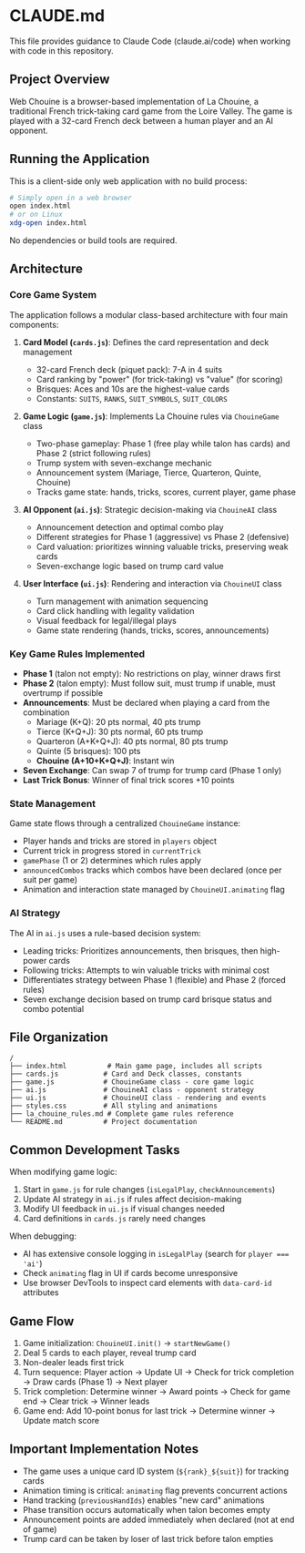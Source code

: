 # CLAUDE.md

This file provides guidance to Claude Code (claude.ai/code) when working with code in this repository.

## Project Overview

Web Chouine is a browser-based implementation of La Chouine, a traditional French trick-taking card game from the Loire Valley. The game is played with a 32-card French deck between a human player and an AI opponent.

## Running the Application

This is a client-side only web application with no build process:

```bash
# Simply open in a web browser
open index.html
# or on Linux
xdg-open index.html
```

No dependencies or build tools are required.

## Architecture

### Core Game System

The application follows a modular class-based architecture with four main components:

1. **Card Model (`cards.js`)**: Defines the card representation and deck management
   - 32-card French deck (piquet pack): 7-A in 4 suits
   - Card ranking by "power" (for trick-taking) vs "value" (for scoring)
   - Brisques: Aces and 10s are the highest-value cards
   - Constants: `SUITS`, `RANKS`, `SUIT_SYMBOLS`, `SUIT_COLORS`

2. **Game Logic (`game.js`)**: Implements La Chouine rules via `ChouineGame` class
   - Two-phase gameplay: Phase 1 (free play while talon has cards) and Phase 2 (strict following rules)
   - Trump system with seven-exchange mechanic
   - Announcement system (Mariage, Tierce, Quarteron, Quinte, Chouine)
   - Tracks game state: hands, tricks, scores, current player, game phase

3. **AI Opponent (`ai.js`)**: Strategic decision-making via `ChouineAI` class
   - Announcement detection and optimal combo play
   - Different strategies for Phase 1 (aggressive) vs Phase 2 (defensive)
   - Card valuation: prioritizes winning valuable tricks, preserving weak cards
   - Seven-exchange logic based on trump card value

4. **User Interface (`ui.js`)**: Rendering and interaction via `ChouineUI` class
   - Turn management with animation sequencing
   - Card click handling with legality validation
   - Visual feedback for legal/illegal plays
   - Game state rendering (hands, tricks, scores, announcements)

### Key Game Rules Implemented

- **Phase 1** (talon not empty): No restrictions on play, winner draws first
- **Phase 2** (talon empty): Must follow suit, must trump if unable, must overtrump if possible
- **Announcements**: Must be declared when playing a card from the combination
  - Mariage (K+Q): 20 pts normal, 40 pts trump
  - Tierce (K+Q+J): 30 pts normal, 60 pts trump
  - Quarteron (A+K+Q+J): 40 pts normal, 80 pts trump
  - Quinte (5 brisques): 100 pts
  - **Chouine (A+10+K+Q+J)**: Instant win
- **Seven Exchange**: Can swap 7 of trump for trump card (Phase 1 only)
- **Last Trick Bonus**: Winner of final trick scores +10 points

### State Management

Game state flows through a centralized `ChouineGame` instance:
- Player hands and tricks are stored in `players` object
- Current trick in progress stored in `currentTrick`
- `gamePhase` (1 or 2) determines which rules apply
- `announcedCombos` tracks which combos have been declared (once per suit per game)
- Animation and interaction state managed by `ChouineUI.animating` flag

### AI Strategy

The AI in `ai.js` uses a rule-based decision system:
- Leading tricks: Prioritizes announcements, then brisques, then high-power cards
- Following tricks: Attempts to win valuable tricks with minimal cost
- Differentiates strategy between Phase 1 (flexible) and Phase 2 (forced rules)
- Seven exchange decision based on trump card brisque status and combo potential

## File Organization

```
/
├── index.html          # Main game page, includes all scripts
├── cards.js           # Card and Deck classes, constants
├── game.js            # ChouineGame class - core game logic
├── ai.js              # ChouineAI class - opponent strategy
├── ui.js              # ChouineUI class - rendering and events
├── styles.css         # All styling and animations
├── la_chouine_rules.md # Complete game rules reference
└── README.md          # Project documentation
```

## Common Development Tasks

When modifying game logic:
1. Start in `game.js` for rule changes (`isLegalPlay`, `checkAnnouncements`)
2. Update AI strategy in `ai.js` if rules affect decision-making
3. Modify UI feedback in `ui.js` if visual changes needed
4. Card definitions in `cards.js` rarely need changes

When debugging:
- AI has extensive console logging in `isLegalPlay` (search for `player === 'ai'`)
- Check `animating` flag in UI if cards become unresponsive
- Use browser DevTools to inspect card elements with `data-card-id` attributes

## Game Flow

1. Game initialization: `ChouineUI.init()` → `startNewGame()`
2. Deal 5 cards to each player, reveal trump card
3. Non-dealer leads first trick
4. Turn sequence: Player action → Update UI → Check for trick completion → Draw cards (Phase 1) → Next player
5. Trick completion: Determine winner → Award points → Check for game end → Clear trick → Winner leads
6. Game end: Add 10-point bonus for last trick → Determine winner → Update match score

## Important Implementation Notes

- The game uses a unique card ID system (`${rank}_${suit}`) for tracking cards
- Animation timing is critical: `animating` flag prevents concurrent actions
- Hand tracking (`previousHandIds`) enables "new card" animations
- Phase transition occurs automatically when talon becomes empty
- Announcement points are added immediately when declared (not at end of game)
- Trump card can be taken by loser of last trick before talon empties
